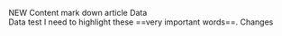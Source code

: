 NEW Content mark down article Data \
Data test
I need to highlight these ==very important words==.
Changes
